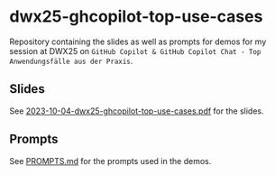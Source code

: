 # dwx25-ghcopilot-top-use-cases

Repository containing the slides as well as prompts for demos for my session at DWX25 on `GitHub Copilot & GitHub Copilot Chat - Top Anwendungsfälle aus der Praxis`.

## Slides

See [2023-10-04-dwx25-ghcopilot-top-use-cases.pdf](2023-10-04-dwx25-ghcopilot-top-use-cases.pdf) for the slides.

## Prompts

See [PROMPTS.md](PROMPTS.md) for the prompts used in the demos.
